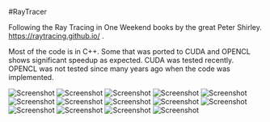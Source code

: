 #RayTracer

Following the Ray Tracing in One Weekend books by the great Peter Shirley.  https://raytracing.github.io/ .  

Most of the code is in C++.  Some that was ported to CUDA and OPENCL shows significant speedup as expected.  CUDA was tested recently.  OPENCL was not tested since many years ago when the code was implemented.

<img src="README/frame14.png" alt="Screenshot">   
<img src="README/frame1.png" alt="Screenshot">   
<img src="README/frame2.png" alt="Screenshot">   
<img src="README/frame3.png" alt="Screenshot">   
<img src="README/frame4.png" alt="Screenshot">   
<img src="README/frame5.png" alt="Screenshot">   
<img src="README/frame6.png" alt="Screenshot">   
<img src="README/frame7.png" alt="Screenshot">   
<img src="README/frame8.png" alt="Screenshot">   
<img src="README/frame9.png" alt="Screenshot">   
<img src="README/frame10.png" alt="Screenshot">   
<img src="README/frame11.png" alt="Screenshot">   
<img src="README/frame12.png" alt="Screenshot">   
<img src="README/frame13.png" alt="Screenshot">   
